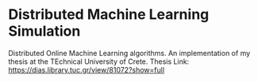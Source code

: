 # Distributed Machine Learning Simulation

Distributed Online Machine Learning algorithms.
An implementation of my thesis at the TEchnical University of Crete.
Thesis Link: https://dias.library.tuc.gr/view/81072?show=full


